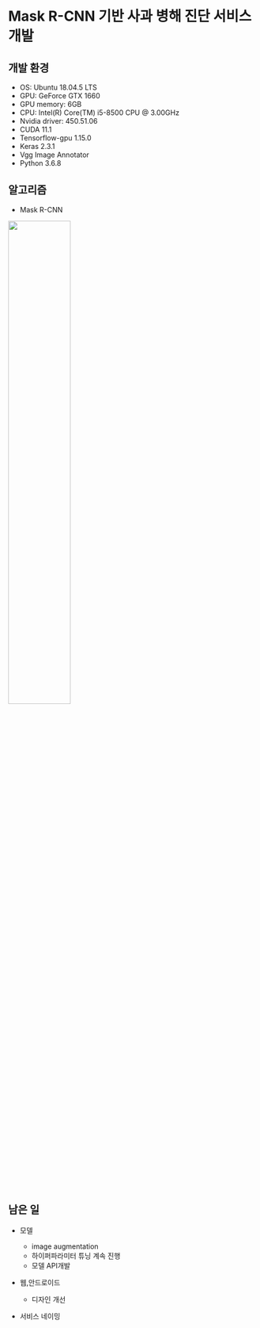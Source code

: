 # Mask R-CNN 기반 사과 병해 진단 서비스 개발
## 개발 환경
- OS: Ubuntu 18.04.5 LTS
- GPU: GeForce GTX 1660
- GPU memory: 6GB
- CPU: Intel(R) Core(TM) i5-8500 CPU @ 3.00GHz
- Nvidia driver: 450.51.06
- CUDA 11.1 
- Tensorflow-gpu 1.15.0
- Keras 2.3.1
- Vgg Image Annotator
- Python 3.6.8

## 알고리즘
- Mask R-CNN
<img src="https://miro.medium.com/max/1000/1*G5EsdDTv9-5kqK0hu9fIJw.png?w=640" width=50% height=50%/>

## 남은 일
- 모델
  - image augmentation
  - 하이퍼파라미터 튜닝 계속 진행
  - 모델 API개발

- 웹,안드로이드
  - 디자인 개선
  
- 서비스 네이밍
